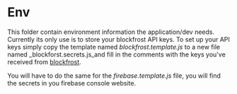 # Env

This folder contain environment information the application/dev needs.
Currently its only use is to store your blockfrost API keys. To set up your API keys
simply copy the template named _blockfrost.template.js_ to a new file named \_blockforst.secrets.js_and fill in the comments with
the keys you've received from [blockfrost](https://blockfrost.io/).

You will have to do the same for the _firebase.template.js_ file, you will find the
secrets in you firebase console website.
